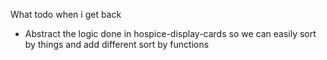 What todo when i get back
 - Abstract the logic done in hospice-display-cards so we can easily sort by things and add different sort by functions